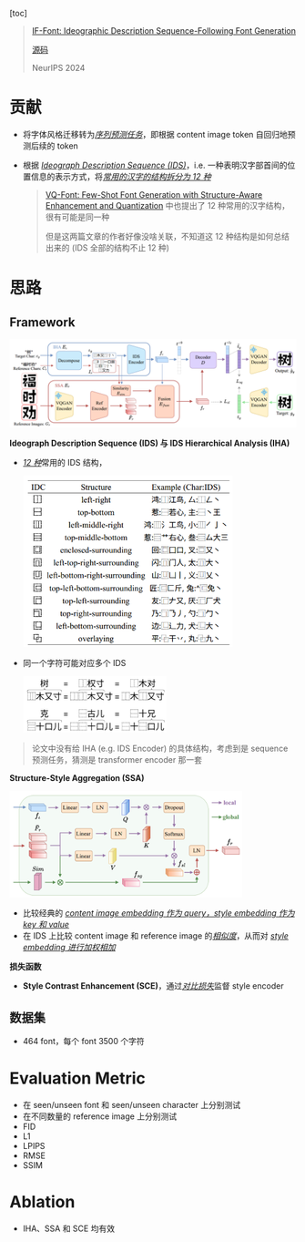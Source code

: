 [toc]

> [IF-Font: Ideographic Description Sequence-Following Font Generation](https://proceedings.neurips.cc/paper_files/paper/2024/file/19ded4cfc36a7feb7fce975393d378fd-Paper-Conference.pdf)
>
> [源码](https://github.com/hfhchan/ids)
>
> NeurIPS 2024

# 贡献

- 将字体风格迁移转为<u>*序列预测任务*</u>，即根据 content image token 自回归地预测后续的 token

- 根据 <u>*Ideograph Description Sequence (IDS)*</u>，i.e. 一种表明汉字部首间的位置信息的表示方式，将<u>*常用的汉字的结构拆分为 12 种*</u>

  > [VQ-Font: Few-Shot Font Generation with Structure-Aware Enhancement and Quantization](https://arxiv.org/abs/2308.14018) 中也提出了 12 种常用的汉字结构，很有可能是同一种
  >
  > 但是这两篇文章的作者好像没啥关联，不知道这 12 种结构是如何总结出来的 (IDS 全部的结构不止 12 种)





# 思路

## Framework

![image-20250308174156680](assets/image-20250308174156680.png)

**Ideograph Description Sequence (IDS) 与 IDS Hierarchical Analysis (IHA)**

- <u>*12 种*</u>常用的 IDS 结构，

  <img src="assets/image-20250308212812233.png" alt="image-20250308212812233" style="zoom:65%;" />

- 同一个字符可能对应多个 IDS

  <img src="assets/image-20250308174232080.png" alt="image-20250308174232080" style="zoom: 25%;" />

> 论文中没有给 IHA (e.g. IDS Encoder) 的具体结构，考虑到是 sequence 预测任务，猜测是 transformer encoder 那一套

**Structure-Style Aggregation (SSA)**

<img src="assets/image-20250308175439662.png" alt="image-20250308175439662" style="zoom: 40%;" />

- 比较经典的 <u>*content image embedding 作为 query，style embedding 作为 key 和 value*</u>
- 在 IDS 上比较 content image 和 reference image 的<u>*相似度*</u>，从而对 <u>*style embedding 进行加权相加*</u>

**损失函数**

-  **Style Contrast Enhancement (SCE)**，通过<u>*对比损失*</u>监督 style encoder



## 数据集

- 464 font，每个 font 3500 个字符





# Evaluation Metric

- 在 seen/unseen font 和 seen/unseen character 上分别测试
- 在不同数量的 reference image 上分别测试
- FID
- L1
- LPIPS
- RMSE
- SSIM





# Ablation

- IHA、SSA 和 SCE 均有效



